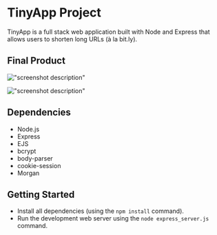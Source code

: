 # TinyApp Project

TinyApp is a full stack web application built with Node and Express that allows users to shorten long URLs (à la bit.ly).

## Final Product

!["screenshot description"](#)

!["screenshot description"](#)

## Dependencies

- Node.js
- Express
- EJS
- bcrypt
- body-parser
- cookie-session
- Morgan

## Getting Started

- Install all dependencies (using the `npm install` command).
- Run the development web server using the `node express_server.js` command.